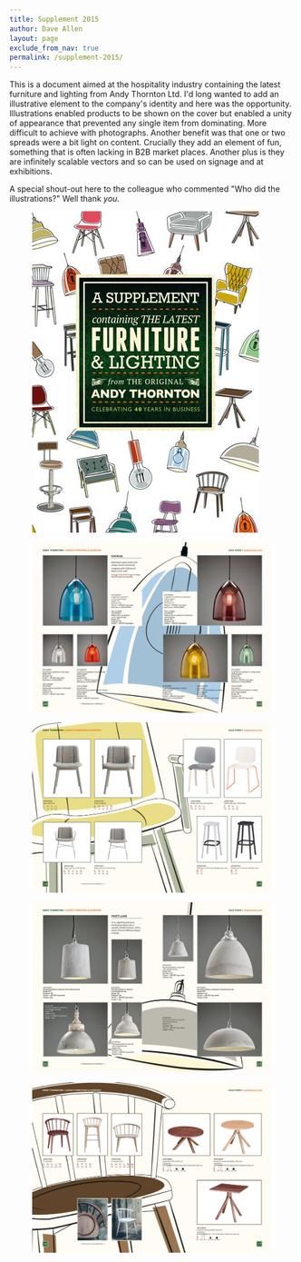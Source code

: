 ```yaml
---
title: Supplement 2015
author: Dave Allen
layout: page
exclude_from_nav: true
permalink: /supplement-2015/
---
```

This is a document aimed at the hospitality industry containing the latest furniture and lighting from Andy Thornton Ltd. I'd long wanted to add an illustrative element to the company's identity and here was the opportunity. Illustrations enabled products to be shown on the cover but enabled a unity of appearance that prevented any single item from dominating. More difficult to achieve with photographs. Another benefit was that one or two spreads were a bit light on content. Crucially they add an element of fun, something that is often lacking in B2B market places. Another plus is they are infinitely scalable vectors and so can be used on signage and at exhibitions.

A special shout-out here to the colleague who commented "Who did the illustrations?" Well thank *you*.

<figure><img src="../images/cover-supplement-2015.jpg" alt="cover for the Andy Thornton furniture and lighting supplement" /></figure>

<figure><img src="../images/supplement-28-29.jpg" alt="cover for the Andy Thornton furniture and lighting supplement" /></figure>

<figure><img src="../images/supplement-14-15.jpg" alt="spread from the Andy Thornton furniture and lighting supplement" /></figure>



<figure><img src="../images/supplement-22-23.jpg" alt="spread from the Andy Thornton furniture and lighting supplement" /></figure>




<figure><img src="../images/supplement-16-17.jpg" alt="spread from the Andy Thornton furniture and lighting supplement" /></figure>